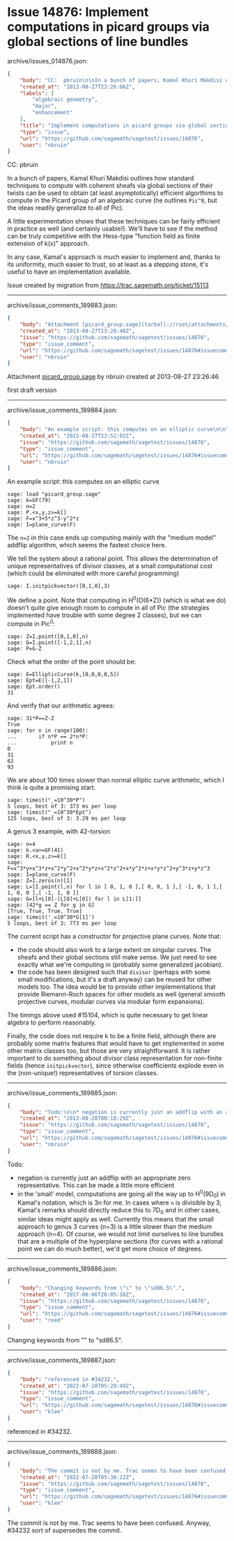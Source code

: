 # Issue 14876: Implement computations in picard groups via global sections of line bundles

archive/issues_014876.json:
```json
{
    "body": "CC:  pbruin\n\nIn a bunch of papers, Kamal Khuri Makdisi outlines how standard techniques to compute with coherent sheafs via global sections of their twists can be used to obtain (at least asymptotically) efficient algorthims to compute in the Picard group of an algebraic curve (he outlines `Pic^0`, but the ideas readily generalize to all of Pic).\n\nA little experimentation shows that these techniques can be fairly efficient in practice as well (and certainly usable!). We'll have to see if the method can be truly competitive with the Hess-type \"function field as finite extension of k(x)\" approach.\n\nIn any case, Kamal's approach is much easier to implement and, thanks to its uniformity, much easier to trust, so at least as a stepping stone, it's useful to have an implementation available.\n\n\nIssue created by migration from https://trac.sagemath.org/ticket/15113\n\n",
    "created_at": "2013-08-27T23:26:06Z",
    "labels": [
        "algebraic geometry",
        "major",
        "enhancement"
    ],
    "title": "Implement computations in picard groups via global sections of line bundles",
    "type": "issue",
    "url": "https://github.com/sagemath/sagetest/issues/14876",
    "user": "nbruin"
}
```
CC:  pbruin

In a bunch of papers, Kamal Khuri Makdisi outlines how standard techniques to compute with coherent sheafs via global sections of their twists can be used to obtain (at least asymptotically) efficient algorthims to compute in the Picard group of an algebraic curve (he outlines `Pic^0`, but the ideas readily generalize to all of Pic).

A little experimentation shows that these techniques can be fairly efficient in practice as well (and certainly usable!). We'll have to see if the method can be truly competitive with the Hess-type "function field as finite extension of k(x)" approach.

In any case, Kamal's approach is much easier to implement and, thanks to its uniformity, much easier to trust, so at least as a stepping stone, it's useful to have an implementation available.


Issue created by migration from https://trac.sagemath.org/ticket/15113





---

archive/issue_comments_189883.json:
```json
{
    "body": "Attachment [picard_group.sage](tarball://root/attachments/some-uuid/ticket15113/picard_group.sage) by nbruin created at 2013-08-27 23:26:46\n\nfirst draft version",
    "created_at": "2013-08-27T23:26:46Z",
    "issue": "https://github.com/sagemath/sagetest/issues/14876",
    "type": "issue_comment",
    "url": "https://github.com/sagemath/sagetest/issues/14876#issuecomment-189883",
    "user": "nbruin"
}
```

Attachment [picard_group.sage](tarball://root/attachments/some-uuid/ticket15113/picard_group.sage) by nbruin created at 2013-08-27 23:26:46

first draft version



---

archive/issue_comments_189884.json:
```json
{
    "body": "An example script: this computes on an elliptic curve\n\n\n```\nsage: load \"picard_group.sage\"\nsage: k=GF(79)\nsage: n=2\nsage: P.<x,y,z>=k[]\nsage: F=x^3+5*z^3-y^2*z\nsage: I=plane_curve(F)\n```\n\nThe `n=2` in this case ends up computing mainly with the \"medium model\" addflip algorithm, which seems the fastest choice here.\n\nWe tell the system about a rational point. This allows the determination of unique representatives of divisor classes, at a small computational cost (which could be eliminated with more careful programming)\n\n\n```\nsage: I.initpickvector([0,1,0],3)\n```\n\nWe define a point. Note that computing in H<sup>0</sup>(O(6*Z)) (which is what we do) doesn't quite give enough room to compute in all of Pic (the strategies implemented have trouble with some degree 2 classes), but we can compute in Pic<sup>0</sup>:\n\n\n```\nsage: Z=I.point([0,1,0],n)\nsage: G=I.point([-1,2,1],n)\nsage: P=G-Z\n```\n\nCheck what the order of the point should be:\n\n\n```\nsage: E=EllipticCurve(k,[0,0,0,0,5])\nsage: Ept=E([-1,2,1])\nsage: Ept.order()\n31\n```\n\nAnd verify that our arithmetic agrees:\n\n\n```\nsage: 31*P==Z-Z\nTrue\nsage: for n in range(100):\n...       if n*P == 2*n*P:\n...           print n\n0\n31\n62\n93\n```\n\nWe are about 100 times slower than normal elliptic curve arithmetic, which I think is quite a promising start.\n\n```\nsage: timeit(\"_=10^30*P\")\n5 loops, best of 3: 373 ms per loop\nsage: timeit(\"_=10^30*Ept\")\n125 loops, best of 3: 3.29 ms per loop\n```\n\n\nA genus 3 example, with 42-torsion\n\n```\nsage: n=4\nsage: k.<a>=GF(41)\nsage: R.<x,y,z>=k[]\nsage: F=x^3*y+x^3*z+x^2*y^2+x^2*y*z+x^2*z^2+x*y^2*z+x*y*z^2+y^3*z+y*z^3\nsage: I=plane_curve(F)\nsage: Z=I.zeros(n)[1]\nsage: L=[I.point(l,n) for l in [ 0, 1, 0 ],[ 0, 0, 1 ],[ -1, 0, 1 ],[ 1, 0, 0 ],[ -1, 1, 0 ]]\nsage: G=[l+L[0]-(L[0]+L[0]) for l in L[1:]]\nsage: [42*g == Z for g in G]\n[True, True, True, True]\nsage: timeit('_=10^30*G[1]')\n5 loops, best of 3: 773 ms per loop\n```\n\n\nThe current script has a constructor for projective plane curves. Note that:\n- the code should also work to a large extent on singular curves. The sheafs and their global sections still make sense. We just need to see exactly what we're computing in (probably some generalized jacobian).\n- the code has been designed such that `divisor` (perhaps with some small modifications, but it's a draft anyway) can be reused for other models too. The idea would be to provide other implementations that provide Riemann-Roch spaces for other models as well (general smooth projective curves, modular curves via modular form expansions).\n\nThe timings above used #15104, which is quite necessary to get linear algebra to perform reasonably.\n\nFinally, the code does not require k to be a finite field, although there are probably some matrix features that would have to get implemented in some other matrix classes too, but those are very straightforward. It is rather important to do something about divisor class representation for non-finite fields (hence `initpickvector`), since otherwise coefficients explode even in the (non-unique!) representatives of torsion classes.",
    "created_at": "2013-08-27T23:52:02Z",
    "issue": "https://github.com/sagemath/sagetest/issues/14876",
    "type": "issue_comment",
    "url": "https://github.com/sagemath/sagetest/issues/14876#issuecomment-189884",
    "user": "nbruin"
}
```

An example script: this computes on an elliptic curve


```
sage: load "picard_group.sage"
sage: k=GF(79)
sage: n=2
sage: P.<x,y,z>=k[]
sage: F=x^3+5*z^3-y^2*z
sage: I=plane_curve(F)
```

The `n=2` in this case ends up computing mainly with the "medium model" addflip algorithm, which seems the fastest choice here.

We tell the system about a rational point. This allows the determination of unique representatives of divisor classes, at a small computational cost (which could be eliminated with more careful programming)


```
sage: I.initpickvector([0,1,0],3)
```

We define a point. Note that computing in H<sup>0</sup>(O(6*Z)) (which is what we do) doesn't quite give enough room to compute in all of Pic (the strategies implemented have trouble with some degree 2 classes), but we can compute in Pic<sup>0</sup>:


```
sage: Z=I.point([0,1,0],n)
sage: G=I.point([-1,2,1],n)
sage: P=G-Z
```

Check what the order of the point should be:


```
sage: E=EllipticCurve(k,[0,0,0,0,5])
sage: Ept=E([-1,2,1])
sage: Ept.order()
31
```

And verify that our arithmetic agrees:


```
sage: 31*P==Z-Z
True
sage: for n in range(100):
...       if n*P == 2*n*P:
...           print n
0
31
62
93
```

We are about 100 times slower than normal elliptic curve arithmetic, which I think is quite a promising start.

```
sage: timeit("_=10^30*P")
5 loops, best of 3: 373 ms per loop
sage: timeit("_=10^30*Ept")
125 loops, best of 3: 3.29 ms per loop
```


A genus 3 example, with 42-torsion

```
sage: n=4
sage: k.<a>=GF(41)
sage: R.<x,y,z>=k[]
sage: F=x^3*y+x^3*z+x^2*y^2+x^2*y*z+x^2*z^2+x*y^2*z+x*y*z^2+y^3*z+y*z^3
sage: I=plane_curve(F)
sage: Z=I.zeros(n)[1]
sage: L=[I.point(l,n) for l in [ 0, 1, 0 ],[ 0, 0, 1 ],[ -1, 0, 1 ],[ 1, 0, 0 ],[ -1, 1, 0 ]]
sage: G=[l+L[0]-(L[0]+L[0]) for l in L[1:]]
sage: [42*g == Z for g in G]
[True, True, True, True]
sage: timeit('_=10^30*G[1]')
5 loops, best of 3: 773 ms per loop
```


The current script has a constructor for projective plane curves. Note that:
- the code should also work to a large extent on singular curves. The sheafs and their global sections still make sense. We just need to see exactly what we're computing in (probably some generalized jacobian).
- the code has been designed such that `divisor` (perhaps with some small modifications, but it's a draft anyway) can be reused for other models too. The idea would be to provide other implementations that provide Riemann-Roch spaces for other models as well (general smooth projective curves, modular curves via modular form expansions).

The timings above used #15104, which is quite necessary to get linear algebra to perform reasonably.

Finally, the code does not require k to be a finite field, although there are probably some matrix features that would have to get implemented in some other matrix classes too, but those are very straightforward. It is rather important to do something about divisor class representation for non-finite fields (hence `initpickvector`), since otherwise coefficients explode even in the (non-unique!) representatives of torsion classes.



---

archive/issue_comments_189885.json:
```json
{
    "body": "Todo:\n\n* negation is currently just an addflip with an appropriate zero representative. This can be made a little more efficient\n* in the 'small' model, computations are going all the way up to H<sup>0</sup>(9D<sub>0</sub>) in Kamal's notation, which is 3n for me. In cases where `n` is divisible by 3, Kamal's remarks should directly reduce this to 7D<sub>0</sub> and in other cases, similar ideas might apply as well.\nCurrently this means that the small approach to genus 3 curves (n=3) is a little slower than the medium approach (n=4). Of course, we would not limit ourselves to line bundles that are a multiple of the hyperplane sections (for curves with a rational point we can do much better), we'd get more choice of degrees.",
    "created_at": "2013-08-28T00:18:29Z",
    "issue": "https://github.com/sagemath/sagetest/issues/14876",
    "type": "issue_comment",
    "url": "https://github.com/sagemath/sagetest/issues/14876#issuecomment-189885",
    "user": "nbruin"
}
```

Todo:

* negation is currently just an addflip with an appropriate zero representative. This can be made a little more efficient
* in the 'small' model, computations are going all the way up to H<sup>0</sup>(9D<sub>0</sub>) in Kamal's notation, which is 3n for me. In cases where `n` is divisible by 3, Kamal's remarks should directly reduce this to 7D<sub>0</sub> and in other cases, similar ideas might apply as well.
Currently this means that the small approach to genus 3 curves (n=3) is a little slower than the medium approach (n=4). Of course, we would not limit ourselves to line bundles that are a multiple of the hyperplane sections (for curves with a rational point we can do much better), we'd get more choice of degrees.



---

archive/issue_comments_189886.json:
```json
{
    "body": "Changing keywords from \"\" to \"sd86.5\".",
    "created_at": "2017-06-06T20:05:16Z",
    "issue": "https://github.com/sagemath/sagetest/issues/14876",
    "type": "issue_comment",
    "url": "https://github.com/sagemath/sagetest/issues/14876#issuecomment-189886",
    "user": "roed"
}
```

Changing keywords from "" to "sd86.5".



---

archive/issue_comments_189887.json:
```json
{
    "body": "referenced in #34232.",
    "created_at": "2022-07-28T05:28:49Z",
    "issue": "https://github.com/sagemath/sagetest/issues/14876",
    "type": "issue_comment",
    "url": "https://github.com/sagemath/sagetest/issues/14876#issuecomment-189887",
    "user": "klee"
}
```

referenced in #34232.



---

archive/issue_comments_189888.json:
```json
{
    "body": "The commit is not by me. Trac seems to have been confused. Anyway, #34232 sort of supersedes the commit.",
    "created_at": "2022-07-28T05:38:22Z",
    "issue": "https://github.com/sagemath/sagetest/issues/14876",
    "type": "issue_comment",
    "url": "https://github.com/sagemath/sagetest/issues/14876#issuecomment-189888",
    "user": "klee"
}
```

The commit is not by me. Trac seems to have been confused. Anyway, #34232 sort of supersedes the commit.
